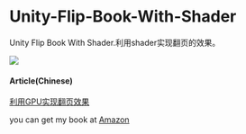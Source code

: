 # Unity-Flip-Book-With-Shader
Unity Flip Book With Shader.利用shader实现翻页的效果。

![](http://images2017.cnblogs.com/blog/686199/201708/686199-20170829182828968-922025541.gif)

#### Article(Chinese)
[利用GPU实现翻页效果 ](http://www.cnblogs.com/murongxiaopifu/p/7441058.html)

you can get my book at [Amazon](https://www.amazon.cn/%E5%9B%BE%E4%B9%A6/dp/B01LWUI34H/ref=sr_1_7?ie=UTF8&qid=1503844156&sr=8-7&keywords=unity)
